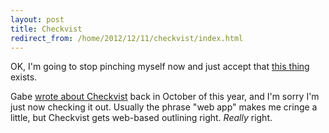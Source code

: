 ```yaml
---
layout: post
title: Checkvist
redirect_from: /home/2012/12/11/checkvist/index.html
---
```

<p>OK, I'm going to stop pinching myself now and just accept that <a href="http://checkvist.com">this thing</a> exists.</p>

<p>Gabe <a href="http://www.macdrifter.com/2012/10/checkvist-web-app.html">wrote about Checkvist</a> back in October of this year, and I'm sorry I'm just now checking it out. Usually the phrase "web app" makes me cringe a little, but Checkvist gets web-based outlining right. <em>Really</em> right. </p>
